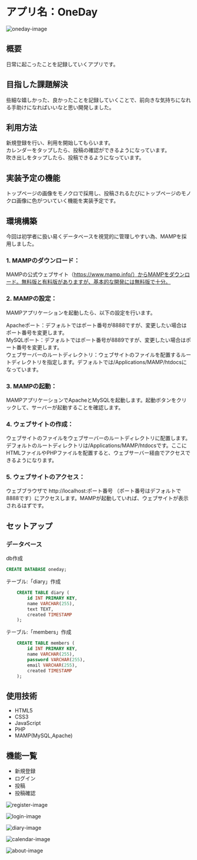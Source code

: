 # アプリ名：OneDay

![oneday-image](readme-img/oneday-image.png)
## 概要

日常に起こったことを記録していくアプリです。<br>

## 目指した課題解決
些細な嬉しかった、良かったことを記録していくことで、前向きな気持ちになれる手助けになればいいなと思い開発しました。

## 利用方法

新規登録を行い、利用を開始してもらいます。<br>
カレンダーをタップしたら、投稿の確認ができるようになっています。<br>
吹き出しをタップしたら、投稿できるようになっています。

## 実装予定の機能
トップページの画像をモノクロで採用し、投稿されるたびにトップページのモノクロ画像に色がついていく機能を実装予定です。

## 環境構築

今回は初学者に扱い易くデータベースを視覚的に管理しやすい為、MAMPを採用しました。

### 1. MAMPのダウンロード：

MAMPの公式ウェブサイト（https://www.mamp.info/）からMAMPをダウンロード。無料版と有料版がありますが、基本的な開発には無料版で十分。

### 2. MAMPの設定：
MAMPアプリケーションを起動したら、以下の設定を行います。

Apacheポート：デフォルトではポート番号が8888ですが、変更したい場合はポート番号を変更します。<br>
MySQLポート：デフォルトではポート番号が8889ですが、変更したい場合はポート番号を変更します。<br>
ウェブサーバーのルートディレクトリ：ウェブサイトのファイルを配置するルートディレクトリを指定します。デフォルトでは/Applications/MAMP/htdocsになっています。

### 3. MAMPの起動：
MAMPアプリケーションでApacheとMySQLを起動します。起動ボタンをクリックして、サーバーが起動することを確認します。

### 4. ウェブサイトの作成：
ウェブサイトのファイルをウェブサーバーのルートディレクトリに配置します。<br>
デフォルトのルートディレクトリは/Applications/MAMP/htdocsです。ここにHTMLファイルやPHPファイルを配置すると、ウェブサーバー経由でアクセスできるようになります。

### 5. ウェブサイトのアクセス：
ウェブブラウザで http://localhost:ポート番号 （ポート番号はデフォルトで8888です）にアクセスします。MAMPが起動していれば、ウェブサイトが表示されるはずです。

## セットアップ

### データベース

db作成
```SQL
CREATE DATABASE oneday;
```

テーブル:「diary」作成	
```SQL
    CREATE TABLE diary (
        id INT PRIMARY KEY,
        name VARCHAR(255),
        text TEXT,
        created TIMESTAMP
    );
```

テーブル:「members」作成	
```SQL
    CREATE TABLE members (
        id INT PRIMARY KEY,
        name VARCHAR(255),
        password VARCHAR(255),
        email VARCHAR(255),
        created TIMESTAMP
    );
```

## 使用技術

* HTML5
* CSS3
* JavaScript
* PHP
* MAMP(MySQL,Apache)


## 機能一覧

* 新規登録
* ログイン
* 投稿
* 投稿確認

![register-image](readme-img/register-image.png)

![login-image](readme-img/login-image.png)

![diary-image](readme-img/diary-image.png)

![calendar-image](readme-img/calendar-image.png)

![about-image](readme-img/about-image.png)